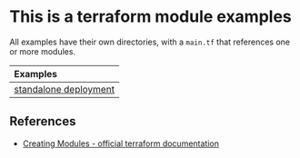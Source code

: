 # This is a terraform module examples

All examples have their own directories, with a `main.tf` that references one or more modules.

| Examples |
| :------------- |
| [standalone deployment](standalone) |

## References
- [Creating Modules - official terraform documentation](https://www.terraform.io/docs/modules/index.html)
